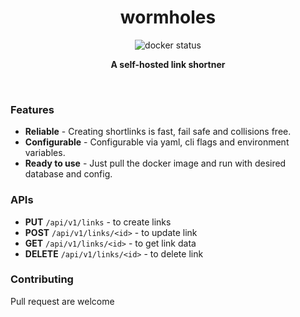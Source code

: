 <h1 align='center'>wormholes</h1>
<p align="center">
  <img alt="docker status" src="https://github.com/mohitsinghs/wormholes/actions/workflows/docker.yml/badge.svg">
</p>
<p align="center">
  <b>A self-hosted link shortner</b><br/>
</p>
<br />

### Features

- **Reliable** - Creating shortlinks is fast, fail safe and collisions free.
- **Configurable** - Configurable via yaml, cli flags and environment variables.
- **Ready to use** - Just pull the docker image and run with desired database and config.

### APIs

- **PUT** `/api/v1/links` - to create links
- **POST** `/api/v1/links/<id>` - to update link
- **GET** `/api/v1/links/<id>` - to get link data
- **DELETE** `/api/v1/links/<id>` - to delete link

### Contributing

Pull request are welcome

